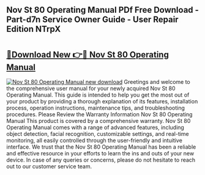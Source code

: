 ## Nov St 80 Operating Manual PDf Free Download - Part-d7n Service Owner Guide - User Repair Edition NTrpX

# <h2><a href="http://bc58046.oget.top/?id=Nov+St+80+Operating+Manual">🔗Download New 👉🔴 Nov St 80 Operating Manual</a></h2>

[![Nov St 80 Operating Manual new download](https://i.imgur.com/5g1atiW.png)](http://bc58046.oget.top/?id=Nov+St+80+Operating+Manual)
Greetings and welcome to the comprehensive user manual for your newly acquired Nov St 80 Operating Manual. This guide is intended to help you get the most out of your product by providing a thorough explanation of its features, installation process, operation instructions, maintenance tips, and troubleshooting procedures. Please Review the Warranty Information Nov St 80 Operating Manual This product is covered by a comprehensive warranty. Nov St 80 Operating Manual comes with a range of advanced features, including object detection, facial recognition, customizable settings, and real-time monitoring, all easily controlled through the user-friendly and intuitive interface. We trust that the Nov St 80 Operating Manual has been a reliable and effective resource in your efforts to learn the ins and outs of your new device. In case of any queries or concerns, please do not hesitate to reach out to our customer service team.
